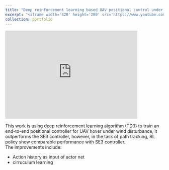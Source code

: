 ```yaml
---
title: "Deep reinforcement learning based UAV positional control under wind disturbance (Course Project)"
excerpt: "<iframe width='420' height='280' src='https://www.youtube.com/embed/7iJJuh3uqDg' frameborder='0' allow='accelerometer; autoplay; clipboard-write; encrypted-media; gyroscope; picture-in-picture' allowfullscreen></iframe>"
collection: portfolio
---
```


<iframe width="420" height="280" src="https://www.youtube.com/embed/7iJJuh3uqDg" frameborder="0" allow="accelerometer; autoplay; clipboard-write; encrypted-media; gyroscope; picture-in-picture" allowfullscreen></iframe>

This work is using deep reinforcement learning algorithm (TD3) to train an end-to-end positional controller for UAV hover under wind disturbance, it outperforms the SE3 controller, however, in the task of path tracking, RL policy show comparable performance with SE3 controller.    
The improvements include:
* Action history as input of actor net
* cirruculum learning
